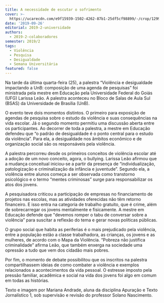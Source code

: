 ```yaml
---
title: A necessidade de escutar o sofrimento
cover: >-
  https://ucarecdn.com/e9f15939-1502-4262-87b1-25df5cf98899/-/crop/1299x739/0,0/-/preview/-/enhance/14/-/sharp/6/
date: '2019-09-26'
editorial: 2019-2-universidade
authors:
  - 2019-2-colaboradores
semester: 2019/2
tags:
  - Violência
  - Pesquisa
  - Desigualdade
  - Semana Universitária
featured: false
---
```

Na tarde da última quarta-feira (25), a palestra “Violência e desigualdade impactando a UnB: composição de uma agenda de pesquisas” foi ministrada pela mestre em Educação pela Universidade Federal do Goiás (UFG) Larissa Leão. A palestra aconteceu no Bloco de Salas de Aula Sul (BSAS) da Universidade de Brasília (UnB). 

O evento teve dois momentos distintos. O primeiro para exposição de agendas de pesquisa sobre o estudo da violência e suas consequências na vida escolar. Já o segundo momento permitiu uma discussão aberta entre os participantes. Ao decorrer de toda a palestra, a mestre em Educação defendeu que “o padrão de desigualdade é o ponto central para o estudo da violência”. Para ela, a desigualdade nos âmbitos econômico e de organização social são os responsáveis pela violência.

A palestra percorreu desde os primeiros conceitos de violência escolar até a adoção de um novo conceito, agora, o bullying. Larissa Leão afirmou que a mudança conceitual iniciou-se a partir da presença de “individualização, patologização e criminalização da infância e juventude”. Segundo ela, a violência entre alunos começa a ser observada como transtorno psicológico e o termo “mentes criminosas” surge para responsabilizar os atos dos jovens.

A pesquisadora criticou a participação de empresas no financiamento de projetos nas escolas, mas as atividades oferecidas não têm retorno financeiro. E isso entra na categoria de trabalho gratuito, que é crime, além de sobrecarregar os jovens mentalmente e fisicamente. A mestre em Educação defende que "devemos romper o tabu de conversar sobre a violência” para suscitar a reflexão do tema e gerar novas políticas públicas.

O grupo social que habita as periferias é o mais prejudicado pela violência, entre a população estão a classe trabalhadora, as crianças, os jovens e as mulheres, de acordo com o Mapa da Violência. “Pobreza não justifica criminalidade” afirma Leão, que também enxerga na sociedade uma opressão a tudo que vem dos cidadão mais pobres.

Por fim, o momento de debate possibilitou que os inscritos na palestra compartilhassem ideias de como combater a violência e exemplos relacionados a acontecimentos da vida pessoal. O estresse imposto pela pressão familiar, acadêmica e social na vida dos jovens foi algo em comum em todas as histórias.



Texto e imagem por Mariana Andrade, aluna da disciplina Apuração e Texto Jornalístico 1, sob supervisão e revisão do professor Solano Nascimento.

